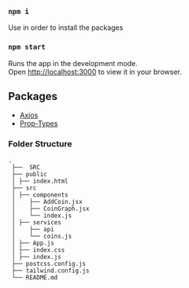 
### `npm i`
 Use  in order to install the packages 

 ### `npm start`

Runs the app in the development mode.\
Open [http://localhost:3000](http://localhost:3000) to view it in your browser.


## Packages
* [Axios](https://github.com/axios/axios)
* [Prop-Types](https://github.com/facebook/prop-types)

    
### Folder Structure

    .
     ├──  SRC
     ├── public
     │ ├── index.html
     ├── src 
     │ ├── components
     │    ├── AddCoin.jsx
     │    ├── CoinGraph.jsx
     │    └── index.js
     │ ├── services
     │    ├── api
     │    └── coins.js
     │ ├── App.js
     │ ├── index.css
     │ ├── index.js
     ├── postcss.config.js
     ├── tailwind.config.js
     └── README.md

























    
